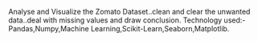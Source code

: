 Analyse and Visualize the Zomato Dataset..clean and clear the unwanted data..deal with missing values and draw conclusion.
Technology used:-Pandas,Numpy,Machine Learning,Scikit-Learn,Seaborn,Matplotlib.

